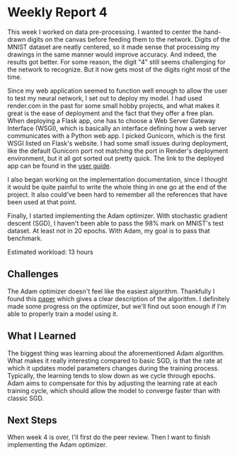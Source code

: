 # Weekly Report 4

This week I worked on data pre-processing.
I wanted to center the hand-drawn digits on the canvas before feeding them to the network.
Digits of the MNIST dataset are neatly centered, so it made sense that processing my drawings in the same manner would improve accuracy.
And indeed, the results got better.
For some reason, the digit "4" still seems challenging for the network to recognize.
But it now gets most of the digits right most of the time.

Since my web application seemed to function well enough to allow the user to test my neural network, I set out to deploy my model.
I had used render.com in the past for some small hobby projects, and what makes it great is
the ease of deployment and the fact that they offer a free plan.
When deploying a Flask app, one has to choose a Web Server Gateway Interface (WSGI),
which is basically an interface defining how a web server communicates with a Python web app.
I picked Gunicorn, which is the first WSGI listed on Flask's website.
I had some small issues during deployment, like the default Gunicorn port not matching the port in Render's deployment environment, but it all got sorted out pretty quick.
The link to the deployed app can be found in the [user guide](../user-guide.md).

I also began working on the implementation documentation, since I thought it would
be quite painful to write the whole thing in one go at the end of the project.
It also could've been hard to remember all the references that have been used at that point.

Finally, I started implementing the Adam optimizer. With stochastic gradient descent (SGD), I haven't been able to pass the 98% mark on MNIST's test dataset. At least not in 20 epochs.
With Adam, my goal is to pass that benchmark.

Estimated workload: 13 hours

## Challenges

The Adam optimizer doesn't feel like the easiest algorithm. Thankfully I found this [paper](https://www.datacamp.com/tutorial/adam-optimizer-tutorial) which gives a clear description of the algorithm. I definitely made some progress on the optimizer, but we'll find out soon enough if I'm able to properly train a model using it.

## What I Learned

The biggest thing was learning about the aforementioned Adam algorithm. What makes it really interesting compared to basic SGD, is that the rate at which it updates model parameters changes during the training process. Typically, the learning tends to slow down as we cycle through epochs. Adam aims to compensate for this by adjusting the learning rate at each training cycle, which should allow the model to converge faster than with classic SGD.

## Next Steps

When week 4 is over, I'll first do the peer review. Then I want to finish implementing the Adam optimizer.
